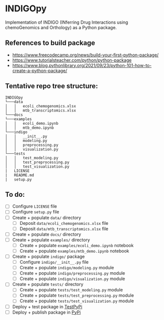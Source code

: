 # INDIGOpy
Implementation of INDIGO (INferring Drug Interactions using chemoGenomics and Orthology) as a Python package.

## References to build package
* https://www.freecodecamp.org/news/build-your-first-python-package/
* https://www.tutorialsteacher.com/python/python-package
* https://www.blog.pythonlibrary.org/2021/09/23/python-101-how-to-create-a-python-package/

## Tentative repo tree structure: 
```
INDIGOpy
└───data
│   │   ecoli_chemogenomics.xlsx
│   │   mtb_transcriptomics.xlsx
└───docs
└───examples
│   │   ecoli_demo.ipynb
│   │   mtb_demo.ipynb
└───indigo
│   │   __init__.py
│   │   modeling.py
│   │   preprocessing.py
│   │   visualization.py
└───tests
│   │   test_modeling.py
│   │   test_preprocessing.py
│   │   test_visualization.py
|   LICENSE
|   README.md
|   setup.py
```

## To do: 
- [ ] Configure `LICENSE` file
- [ ] Configure `setup.py` file
- [ ] Create + populate `data/` directory
  - [ ] Deposit `data/ecoli_chemogenomics.xlsx` file
  - [ ] Deposit `data/mtb_transcriptomics.xlsx` file
- [ ] Create + populate `docs/` directory
- [ ] Create + populate `examples/` directory
  - [ ] Create + populate `examples/ecoli_demo.ipynb` notebook
  - [ ] Create + populate `examples/mtb_demo.ipynb` notebook
- [ ] Create + populate `indigo/` package
  - [ ] Configure `indigo/__init__.py` file
  - [ ] Create + populate `indigo/modeling.py` module
  - [ ] Create + populate `indigo/preprocessing.py` module
  - [ ] Create + populate `indigo/visualization.py` module
- [ ] Create + populate `tests/` directory 
  - [ ] Create + populate `tests/test_modeling.py` module
  - [ ] Create + populate `tests/test_preprocessing.py` module
  - [ ] Create + populate `tests/test_visualization.py` module
- [ ] Deploy + test package in [TestPyPi](https://test.pypi.org/)
- [ ] Deploy + publish package in [PyPi](https://pypi.org/)
